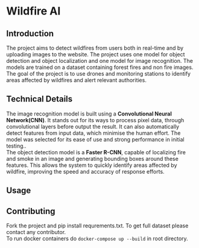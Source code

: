 # Wildfire AI

## Introduction
The project aims to detect wildfires from users both in real-time and by uploading images to the website. The project uses one model for object detection and object localization and one model for image recognition. The models are trained on a dataset containing forest fires and non fire images. The goal of the project is to use drones and monitoring stations to identify areas affected by wildfires and alert relevant authorities.

## Technical Details
The image recognition model is built using a <b>Convolutional Neural Network(CNN)</b>. It stands out for its ways to process pixel data, through convolutional layers before output the result. It can also automatically detect features from input data, which minimise the human effort.
The model was selected for its ease of use and strong performance in initial testing..<br>
The object detection model is a <b>Faster R-CNN</b>, capable of localizing fire and smoke in an image and generating bounding boxes around these features. This allows the system to quickly identify areas affected by wildfire, improving the speed and accuracy of response efforts.

## Usage




## Contributing
Fork the project and pip install requrements.txt. To get full dataset please contact any contributor.<br>
To run docker containers do <code>docker-compose up --build</code> in root directory.
